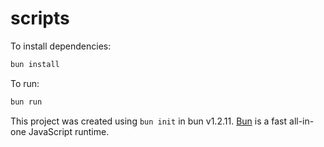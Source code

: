 # scripts

To install dependencies:

```bash
bun install
```

To run:

```bash
bun run 
```

This project was created using `bun init` in bun v1.2.11. [Bun](https://bun.sh) is a fast all-in-one JavaScript runtime.
